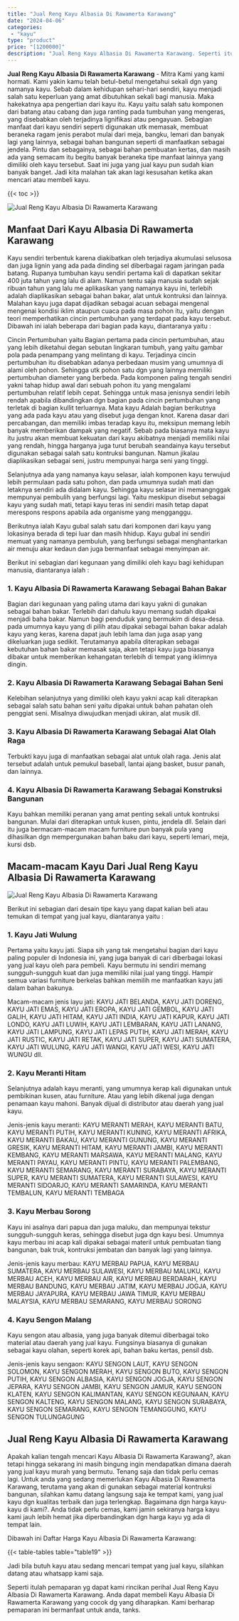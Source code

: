 ```yaml
---
title: "Jual Reng Kayu Albasia Di Rawamerta Karawang"
date: "2024-04-06"
categories:
 - "kayu"
type: "product"
price: "[1200000]"
description: "Jual Reng Kayu Albasia Di Rawamerta Karawang. Seperti itulah pemaparan yg dapat kami rincikan perihal Jual Reng Kayu Albasia Di Rawamerta Karawang. Anda dapa..."
---
```


**Jual Reng Kayu Albasia Di Rawamerta Karawang** - Mitra Kami yang kami hormati. Kami yakin kamu telah betul-betul mengetahui sekali dgn yang namanya kayu. Sebab dalam kehidupan sehari-hari sendiri, kayu menjadi salah satu keperluan yang amat dibutuhkan sekali bagi manusia. Maka hakekatnya apa pengertian dari kayu itu. Kayu yaitu salah satu komponen dari batang atau cabang dan juga ranting pada tumbuhan yang mengeras, yang disebabkan oleh terjadinya lignifikasi atau pengayuan. Sebagian manfaat dari kayu sendiri seperti digunakan utk memasak, membuat beraneka ragam jenis perabot mulai dari meja, bangku, lemari dan banyak lagi yang lainnya, sebagai bahan bangunan seperti di manfaatkan sebagai jendela. Pintu dan sebagainya, sebagai bahan pembuatan kertas, dan masih ada yang semacam itu begitu banyak beraneka tipe manfaat lainnya yang dimiliki oleh kayu tersebut. Saat ini juga yang jual kayu pun sudah kian banyak banget. Jadi kita malahan tak akan lagi kesusahan ketika akan mencari atau membeli kayu.

{{< toc >}}

![Jual Reng Kayu Albasia Di Rawamerta Karawang](/images/kayu/kayu20.jpg)

## Manfaat Dari Kayu Albasia Di Rawamerta Karawang

Kayu sendiri terbentuk karena diakibatkan oleh terjadiya akumulasi selusosa dan juga lignin yang ada pada dinding sel diberbagai ragam jaringan pada batang. Rupanya tumbuhan kayu sendiri pertama kali di dapatkan sekitar 400 juta tahun yang lalu di alam. Namun tentu saja manusia sudah sejak ribuan tahun yang lalu me aplikasikan yang namanya kayu ini, terlebih adalah diaplikasikan sebagai bahan bakar, alat untuk kontruksi dan lainnya. Malahan kayu juga dapat dijadikan sebagai acuan sebagai mengenal mengenai kondisi iklim ataupun cuaca pada masa pohon itu, yaitu dengan teori memperhatikan cincin pertumbuhan yang terdapat pada kayu tersebut. Dibawah ini ialah beberapa dari bagian pada kayu, diantaranya yaitu :

Cincin Pertumbuhan yaitu Bagian pertama pada cincin pertumbuhan, atau yang lebih diketahui degan sebutan lingkaran tumbuh, yang yaitu gambar pola pada penampang yang melintang di kayu. Terjadinya cincin pertumbuhan itu disebabkan adanya perbedaan musim yang umumnya di alami oleh pohon. Sehingga utk pohon satu dgn yang lainnya memiliki pertumbuhan diameter yang berbeda. Pada komponen paling tengah sendiri yakni tahap hidup awal dari sebuah pohon itu yang mengalami pertumbuhan relatif lebih cepat. Sehingga untuk masa jenisnya sendiri lebih rendah apabila dibandingkan dgn bagian pada cincin pertumbuhan yang terletak di bagian kullit terluarnya. Mata kayu Adalah bagian berikutnya yang ada pada kayu atau yang disebut juga dengan knot. Karena dasar dari percabangan, dan memiliki imbas teradap kayu itu, meksipun memang lebih banyak memberikan dampak yang negatif. Sebab pada biasanya mata kayu itu justru akan membuat kekuatan dari kayu akibatnya menjadi memiliki nilai yang rendah, hingga harganya juga turut berubah seandainya kayu tersebut digunakan sebagai salah satu kontruksi bangunan. Namun jikalau diaplikasikan sebagai seni, justru mempunyai harga seni yang tinggi.

Selanjutnya ada yang namanya kayu selasar, ialah komponen kayu terwujud lebih permulaan pada satu pohon, dan pada umumnya sudah mati dan letaknya sendiri ada didalam kayu. Sehingga kayu selasar ini memangnggak mempunyai pembulih yang berfungsi lagi. Yaitu meskipun disebut sebagai kayu yang sudah mati, tetapi kayu teras ini sendiri masih tetap dapat merespons respons apabila ada organisme yang mengganggu.

Berikutnya ialah Kayu gubal salah satu dari komponen dari kayu yang lokasinya berada di tepi luar dan masih hhidup. Kayu gubal ini sendiri memuat yang namanya pembuluh, yang berfungsi sebagai menghantarkan air menuju akar kedaun dan juga bermanfaat sebagai menyimpan air.

Berikut ini sebagian dari kegunaan yang dimiliki oleh kayu bagi kehidupan manusia, diantaranya ialah :

### 1\. Kayu Albasia Di Rawamerta Karawang Sebagai Bahan Bakar

Bagian dari kegunaan yang paling utama dari kayu yakni di gunakan sebagai bahan bakar. Terlebih dari dahulu kayu memang sudah dipakai menjadi baha bakar. Namun bagi penduduk yang bermukim di desa-desa. pada umumnya kayu yang di pilih atau dipakai sebagai bahan bakar adalah kayu yang keras, karena dapat jauh lebih lama dan juga asap yang dikeluarkan juga sedikit. Terutamanya apabila diterapkan sebagai kebutuhan bahan bakar memasak saja, akan tetapi kayu juga biasanya dibakar untuk memberikan kehangatan terlebih di tempat yang iklimnya dingin.

### 2\. Kayu Albasia Di Rawamerta Karawang Sebagai Bahan Seni

Kelebihan selanjutnya yang dimiliki oleh kayu yakni acap kali diterapkan sebagai salah satu bahan seni yaitu dipakai untuk bahan pahatan oleh penggiat seni. Misalnya diwujudkan menjadi ukiran, alat musik dll.

### 3\. Kayu Albasia Di Rawamerta Karawang Sebagai Alat Olah Raga

Terbukti kayu juga di manfaatkan sebagai alat untuk olah raga. Jenis alat tersebut adalah untuk pemukul baseball, lantai ajang basket, busur panah, dan lainnya.

### 4\. Kayu Albasia Di Rawamerta Karawang Sebagai Konstruksi Bangunan

Kayu bahkan memiliki peranan yang amat penting sekali untuk kontruksi bangunan. Mulai dari diterapkan untuk kusen, pintu, jendela dll. Selain dari itu juga bermacam-macam macam furniture pun banyak pula yang dihasilkan dgn mempergunakan bahan baku dari kayu, seperti lemari, meja, kursi dsb.

## Macam-macam Kayu Dari Jual Reng Kayu Albasia Di Rawamerta Karawang

![Jual Reng Kayu Albasia Di Rawamerta Karawang](/images/kayu/kayu7.jpg)

Berikut ini sebagian dari desain tipe kayu yang dapat kalian beli atau temukan di tempat yang jual kayu, diantaranya yaitu :

### 1\. Kayu Jati Wulung

Pertama yaitu kayu jati. Siapa sih yang tak mengetahui bagian dari kayu paling populer di Indonesia ini, yang juga banyak di cari diberbagai lokasi yang jual kayu oleh para pembeli. Kayu bermutu ini sendiri memang sungguh-sungguh kuat dan juga memiliki nilai jual yang tinggi. Hampir semua variasi furniture berkelas bahkan memilih me manfaatkan kayu jati dalam bahan bakunya.

Macam-macam jenis layu jati: KAYU JATI BELANDA, KAYU JATI DORENG, KAYU JATI EMAS, KAYU JATI EROPA, KAYU JATI GEMBOL, KAYU JATI GALIH, KAYU JATI HITAM, KAYU JATI INDIA, KAYU JATI KAPUR, KAYU JATI LONDO, KAYU JATI LUWIH, KAYU JATI LEMBARAN, KAYU JATI LANANG, KAYU JATI LAMPUNG, KAYU JATI LEPAS PUTIH, KAYU JATI MERAH, KAYU JATI RUSTIC, KAYU JATI RETAK, KAYU JATI SUPER, KAYU JATI SUMATERA, KAYU JATI WULUNG, KAYU JATI WANGI, KAYU JATI WESI, KAYU JATI WUNGU dll.

### 2\. Kayu Meranti Hitam

Selanjutnya adalah kayu meranti, yang umumnya kerap kali digunakan untuk pembikinan kusen, atau furniture. Atau yang lebih dikenal juga dengan penamaan kayu mahoni. Banyak dijual di distributor atau daerah yang jual kayu.

Jenis-jenis kayu meranti: KAYU MERANTI MERAH, KAYU MERANTI BATU, KAYU MERANTI PUTIH, KAYU MERANTI KUNING, KAYU MERANTI AFRIKA, KAYU MERANTI BAKAU, KAYU MERANTI GUNUNG, KAYU MERANTI GRESIK, KAYU MERANTI HITAM, KAYU MERANTI JAMBI, KAYU MERANTI KEMBANG, KAYU MERANTI MARSAWA, KAYU MERANTI MALANG, KAYU MERANTI PAYAU, KAYU MERANTI PINTU, KAYU MERANTI PALEMBANG, KAYU MERANTI SEMARANG, KAYU MERANTI SURABAYA, KAYU MERANTI SUPER, KAYU MERANTI SUMATERA, KAYU MERANTI SULAWESI, KAYU MERANTI SIDOARJO, KAYU MERANTI SAMARINDA, KAYU MERANTI TEMBALUN, KAYU MERANTI TEMBAGA

### 3\. Kayu Merbau Sorong

Kayu ini asalnya dari papua dan juga maluku, dan mempunyai tekstur sungguh-sungguh keras, sehingga disebut juga dgn kayu besi. Umumnya kayu merbau ini acap kali dipakai sebagai materil untuk pembuatan tiang bangunan, bak truk, kontruksi jembatan dan banyak lagi yang lainnya.

Jenis-jenis kayu merbau: KAYU MERBAU PAPUA, KAYU MERBAU SUMATERA, KAYU MERBAU SULAWESI, KAYU MERBAU MALUKU, KAYU MERBAU ACEH, KAYU MERBAU AIR, KAYU MERBAU BERDARAH, KAYU MERBAU BANDUNG, KAYU MERBAU JATIM, KAYU MERBAU JOGJA, KAYU MERBAU JAYAPURA, KAYU MERBAU JAWA TIMUR, KAYU MERBAU MALAYSIA, KAYU MERBAU SEMARANG, KAYU MERBAU SORONG

### 4\. Kayu Sengon Malang

Kayu sengon atau albasia, yang juga banyak ditemui diberbagai toko material atau daerah yang jual kayu. Fungsinya biasanya di gunakan sebagai kayu olahan, seperti korek api, bahan baku kertas, pensil dsb.

Jenis-jenis kayu sengaon: KAYU SENGON LAUT, KAYU SENGON SOLOMON, KAYU SENGON MERAH, KAYU SENGON BUTO, KAYU SENGON PUTIH, KAYU SENGON ALBASIA, KAYU SENGON JOGJA, KAYU SENGON JEPARA, KAYU SENGON JAMBI, KAYU SENGON JAMUR, KAYU SENGON KLATEN, KAYU SENGON KALIMANTAN, KAYU SENGON KEGUNAAN, KAYU SENGON KALTENG, KAYU SENGON MALANG, KAYU SENGON SURABAYA, KAYU SENGON SEMARANG, KAYU SENGON TEMANGGUNG, KAYU SENGON TULUNGAGUNG

## Jual Reng Kayu Albasia Di Rawamerta Karawang

Apakah kalian tengah mencari Kayu Albasia Di Rawamerta Karawang?, akan tetapi hingga sekarang ini masih bingung ingin mendapatkan dimana daerah yang jual kayu murah yang bermutu. Tenang saja dan tidak perlu cemas lagi. Untuk anda yang sedang memerlukan Kayu Albasia Di Rawamerta Karawang, terutama yang akan di gunakan sebagai material kontruksi bangunan, silahkan kamu datang langsung saja ke tempat kami, yang jual kayu dgn kualitas terbaik dan juga terlengkap. Bagaimana dgn harga kayu-kayu di kami?. Anda tidak perlu cemas, kami jamin sekiranya harga kayu kami jauh lebih hemat jika diperbandingkan dgn harga kayu yg ada di tempat lain.

Dibawah ini Daftar Harga Kayu Albasia Di Rawamerta Karawang:

{{< table-tables table="table19" >}}

Jadi bila butuh kayu atau sedang mencari tempat yang jual kayu, silahkan datang atau whatsapp kami saja.

Seperti itulah pemaparan yg dapat kami rincikan perihal Jual Reng Kayu Albasia Di Rawamerta Karawang. Anda dapat membeli Kayu Albasia Di Rawamerta Karawang yang cocok dg yang diharapkan. Kami berharap pemaparan ini bermanfaat untuk anda, tanks.
